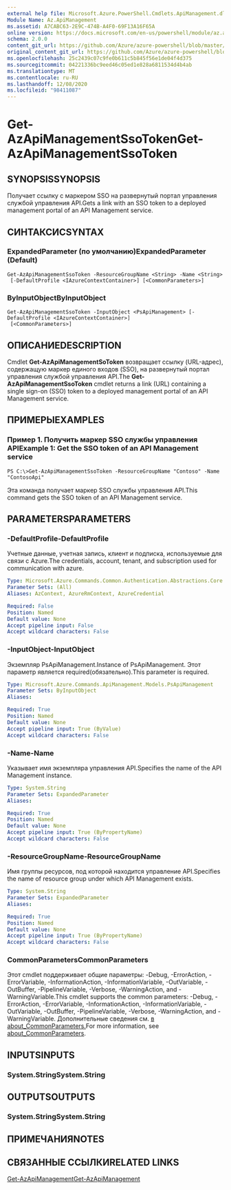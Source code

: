 ```yaml
---
external help file: Microsoft.Azure.PowerShell.Cmdlets.ApiManagement.dll-Help.xml
Module Name: Az.ApiManagement
ms.assetid: A7CABC63-2E9C-474B-A4F0-69F13A16F65A
online version: https://docs.microsoft.com/en-us/powershell/module/az.apimanagement/get-azapimanagementssotoken
schema: 2.0.0
content_git_url: https://github.com/Azure/azure-powershell/blob/master/src/ApiManagement/ApiManagement/help/Get-AzApiManagementSsoToken.md
original_content_git_url: https://github.com/Azure/azure-powershell/blob/master/src/ApiManagement/ApiManagement/help/Get-AzApiManagementSsoToken.md
ms.openlocfilehash: 25c2439c07c9fe0b611c5b845f56e1de04f4d375
ms.sourcegitcommit: 04221336bc9eed46c05ed1e828a6811534d4b4ab
ms.translationtype: MT
ms.contentlocale: ru-RU
ms.lasthandoff: 12/08/2020
ms.locfileid: "98411087"
---
```

# <span data-ttu-id="762f0-101">Get-AzApiManagementSsoToken</span><span class="sxs-lookup"><span data-stu-id="762f0-101">Get-AzApiManagementSsoToken</span></span>

## <span data-ttu-id="762f0-102">SYNOPSIS</span><span class="sxs-lookup"><span data-stu-id="762f0-102">SYNOPSIS</span></span>
<span data-ttu-id="762f0-103">Получает ссылку с маркером SSO на развернутый портал управления службой управления API.</span><span class="sxs-lookup"><span data-stu-id="762f0-103">Gets a link with an SSO token to a deployed management portal of an API Management service.</span></span>

## <span data-ttu-id="762f0-104">СИНТАКСИС</span><span class="sxs-lookup"><span data-stu-id="762f0-104">SYNTAX</span></span>

### <span data-ttu-id="762f0-105">ExpandedParameter (по умолчанию)</span><span class="sxs-lookup"><span data-stu-id="762f0-105">ExpandedParameter (Default)</span></span>
```
Get-AzApiManagementSsoToken -ResourceGroupName <String> -Name <String>
 [-DefaultProfile <IAzureContextContainer>] [<CommonParameters>]
```

### <span data-ttu-id="762f0-106">ByInputObject</span><span class="sxs-lookup"><span data-stu-id="762f0-106">ByInputObject</span></span>
```
Get-AzApiManagementSsoToken -InputObject <PsApiManagement> [-DefaultProfile <IAzureContextContainer>]
 [<CommonParameters>]
```

## <span data-ttu-id="762f0-107">ОПИСАНИЕ</span><span class="sxs-lookup"><span data-stu-id="762f0-107">DESCRIPTION</span></span>
<span data-ttu-id="762f0-108">Cmdlet **Get-AzApiManagementSoToken** возвращает ссылку (URL-адрес), содержащую маркер единого входов (SSO), на развернутый портал управления службой управления API.</span><span class="sxs-lookup"><span data-stu-id="762f0-108">The **Get-AzApiManagementSsoToken** cmdlet returns a link (URL) containing a single sign-on (SSO) token to a deployed management portal of an API Management service.</span></span>

## <span data-ttu-id="762f0-109">ПРИМЕРЫ</span><span class="sxs-lookup"><span data-stu-id="762f0-109">EXAMPLES</span></span>

### <span data-ttu-id="762f0-110">Пример 1. Получить маркер SSO службы управления API</span><span class="sxs-lookup"><span data-stu-id="762f0-110">Example 1: Get the SSO token of an API Management service</span></span>
```
PS C:\>Get-AzApiManagementSsoToken -ResourceGroupName "Contoso" -Name "ContosoApi"
```

<span data-ttu-id="762f0-111">Эта команда получает маркер SSO службы управления API.</span><span class="sxs-lookup"><span data-stu-id="762f0-111">This command gets the SSO token of an API Management service.</span></span>

## <span data-ttu-id="762f0-112">PARAMETERS</span><span class="sxs-lookup"><span data-stu-id="762f0-112">PARAMETERS</span></span>

### <span data-ttu-id="762f0-113">-DefaultProfile</span><span class="sxs-lookup"><span data-stu-id="762f0-113">-DefaultProfile</span></span>
<span data-ttu-id="762f0-114">Учетные данные, учетная запись, клиент и подписка, используемые для связи с Azure.</span><span class="sxs-lookup"><span data-stu-id="762f0-114">The credentials, account, tenant, and subscription used for communication with azure.</span></span>

```yaml
Type: Microsoft.Azure.Commands.Common.Authentication.Abstractions.Core.IAzureContextContainer
Parameter Sets: (All)
Aliases: AzContext, AzureRmContext, AzureCredential

Required: False
Position: Named
Default value: None
Accept pipeline input: False
Accept wildcard characters: False
```

### <span data-ttu-id="762f0-115">-InputObject</span><span class="sxs-lookup"><span data-stu-id="762f0-115">-InputObject</span></span>
<span data-ttu-id="762f0-116">Экземпляр PsApiManagement.</span><span class="sxs-lookup"><span data-stu-id="762f0-116">Instance of PsApiManagement.</span></span> <span data-ttu-id="762f0-117">Этот параметр является required(обязательно).</span><span class="sxs-lookup"><span data-stu-id="762f0-117">This parameter is required.</span></span>

```yaml
Type: Microsoft.Azure.Commands.ApiManagement.Models.PsApiManagement
Parameter Sets: ByInputObject
Aliases:

Required: True
Position: Named
Default value: None
Accept pipeline input: True (ByValue)
Accept wildcard characters: False
```

### <span data-ttu-id="762f0-118">-Name</span><span class="sxs-lookup"><span data-stu-id="762f0-118">-Name</span></span>
<span data-ttu-id="762f0-119">Указывает имя экземпляра управления API.</span><span class="sxs-lookup"><span data-stu-id="762f0-119">Specifies the name of the API Management instance.</span></span>

```yaml
Type: System.String
Parameter Sets: ExpandedParameter
Aliases:

Required: True
Position: Named
Default value: None
Accept pipeline input: True (ByPropertyName)
Accept wildcard characters: False
```

### <span data-ttu-id="762f0-120">-ResourceGroupName</span><span class="sxs-lookup"><span data-stu-id="762f0-120">-ResourceGroupName</span></span>
<span data-ttu-id="762f0-121">Имя группы ресурсов, под которой находится управление API.</span><span class="sxs-lookup"><span data-stu-id="762f0-121">Specifies the name of resource group under which API Management exists.</span></span>

```yaml
Type: System.String
Parameter Sets: ExpandedParameter
Aliases:

Required: True
Position: Named
Default value: None
Accept pipeline input: True (ByPropertyName)
Accept wildcard characters: False
```

### <span data-ttu-id="762f0-122">CommonParameters</span><span class="sxs-lookup"><span data-stu-id="762f0-122">CommonParameters</span></span>
<span data-ttu-id="762f0-123">Этот cmdlet поддерживает общие параметры: -Debug, -ErrorAction, -ErrorVariable, -InformationAction, -InformationVariable, -OutVariable, -OutBuffer, -PipelineVariable, -Verbose, -WarningAction, and -WarningVariable.</span><span class="sxs-lookup"><span data-stu-id="762f0-123">This cmdlet supports the common parameters: -Debug, -ErrorAction, -ErrorVariable, -InformationAction, -InformationVariable, -OutVariable, -OutBuffer, -PipelineVariable, -Verbose, -WarningAction, and -WarningVariable.</span></span> <span data-ttu-id="762f0-124">Дополнительные сведения см. [в about_CommonParameters.](http://go.microsoft.com/fwlink/?LinkID=113216)</span><span class="sxs-lookup"><span data-stu-id="762f0-124">For more information, see [about_CommonParameters](http://go.microsoft.com/fwlink/?LinkID=113216).</span></span>

## <span data-ttu-id="762f0-125">INPUTS</span><span class="sxs-lookup"><span data-stu-id="762f0-125">INPUTS</span></span>

### <span data-ttu-id="762f0-126">System.String</span><span class="sxs-lookup"><span data-stu-id="762f0-126">System.String</span></span>

## <span data-ttu-id="762f0-127">OUTPUTS</span><span class="sxs-lookup"><span data-stu-id="762f0-127">OUTPUTS</span></span>

### <span data-ttu-id="762f0-128">System.String</span><span class="sxs-lookup"><span data-stu-id="762f0-128">System.String</span></span>

## <span data-ttu-id="762f0-129">ПРИМЕЧАНИЯ</span><span class="sxs-lookup"><span data-stu-id="762f0-129">NOTES</span></span>

## <span data-ttu-id="762f0-130">СВЯЗАННЫЕ ССЫЛКИ</span><span class="sxs-lookup"><span data-stu-id="762f0-130">RELATED LINKS</span></span>

[<span data-ttu-id="762f0-131">Get-AzApiManagement</span><span class="sxs-lookup"><span data-stu-id="762f0-131">Get-AzApiManagement</span></span>](./Get-AzApiManagement.md)


